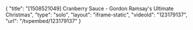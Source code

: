 {
    "title": "[1508521049] Cranberry Sauce - Gordon Ramsay's Ultimate Christmas",
    "type": "solo",
    "layout": "iframe-static",
    "videoId": "123179137",
    "url": "\/tvpembed\/123179137"
}